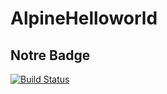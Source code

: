 # AlpineHelloworld 

## Notre Badge

[![Build Status]( https://9f30-185-116-129-161.ngrok-free.app/buildStatus/icon?job=Deployment)]( https://9f30-185-116-129-161.ngrok-free.app/job/Deployment/)